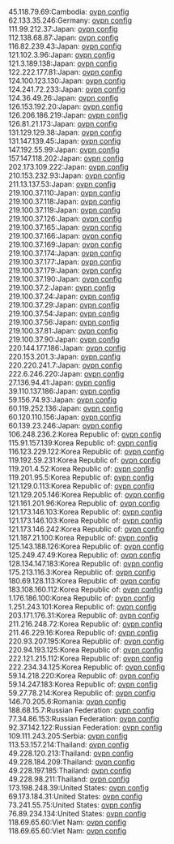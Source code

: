 45.118.79.69:Cambodia: [ovpn config](vpn/45_118_79_69.ovpn)  
62.133.35.246:Germany: [ovpn config](vpn/62_133_35_246.ovpn)  
111.99.212.37:Japan: [ovpn config](vpn/111_99_212_37.ovpn)  
112.138.68.87:Japan: [ovpn config](vpn/112_138_68_87.ovpn)  
116.82.239.43:Japan: [ovpn config](vpn/116_82_239_43.ovpn)  
121.102.3.96:Japan: [ovpn config](vpn/121_102_3_96.ovpn)  
121.3.189.138:Japan: [ovpn config](vpn/121_3_189_138.ovpn)  
122.222.177.81:Japan: [ovpn config](vpn/122_222_177_81.ovpn)  
124.100.123.130:Japan: [ovpn config](vpn/124_100_123_130.ovpn)  
124.241.72.233:Japan: [ovpn config](vpn/124_241_72_233.ovpn)  
124.36.49.26:Japan: [ovpn config](vpn/124_36_49_26.ovpn)  
126.153.192.20:Japan: [ovpn config](vpn/126_153_192_20.ovpn)  
126.206.186.219:Japan: [ovpn config](vpn/126_206_186_219.ovpn)  
126.81.21.173:Japan: [ovpn config](vpn/126_81_21_173.ovpn)  
131.129.129.38:Japan: [ovpn config](vpn/131_129_129_38.ovpn)  
131.147.139.45:Japan: [ovpn config](vpn/131_147_139_45.ovpn)  
147.192.55.99:Japan: [ovpn config](vpn/147_192_55_99.ovpn)  
157.147.118.202:Japan: [ovpn config](vpn/157_147_118_202.ovpn)  
202.173.109.222:Japan: [ovpn config](vpn/202_173_109_222.ovpn)  
210.153.232.93:Japan: [ovpn config](vpn/210_153_232_93.ovpn)  
211.13.137.53:Japan: [ovpn config](vpn/211_13_137_53.ovpn)  
219.100.37.110:Japan: [ovpn config](vpn/219_100_37_110.ovpn)  
219.100.37.118:Japan: [ovpn config](vpn/219_100_37_118.ovpn)  
219.100.37.119:Japan: [ovpn config](vpn/219_100_37_119.ovpn)  
219.100.37.126:Japan: [ovpn config](vpn/219_100_37_126.ovpn)  
219.100.37.165:Japan: [ovpn config](vpn/219_100_37_165.ovpn)  
219.100.37.166:Japan: [ovpn config](vpn/219_100_37_166.ovpn)  
219.100.37.169:Japan: [ovpn config](vpn/219_100_37_169.ovpn)  
219.100.37.174:Japan: [ovpn config](vpn/219_100_37_174.ovpn)  
219.100.37.177:Japan: [ovpn config](vpn/219_100_37_177.ovpn)  
219.100.37.179:Japan: [ovpn config](vpn/219_100_37_179.ovpn)  
219.100.37.190:Japan: [ovpn config](vpn/219_100_37_190.ovpn)  
219.100.37.2:Japan: [ovpn config](vpn/219_100_37_2.ovpn)  
219.100.37.24:Japan: [ovpn config](vpn/219_100_37_24.ovpn)  
219.100.37.29:Japan: [ovpn config](vpn/219_100_37_29.ovpn)  
219.100.37.54:Japan: [ovpn config](vpn/219_100_37_54.ovpn)  
219.100.37.56:Japan: [ovpn config](vpn/219_100_37_56.ovpn)  
219.100.37.81:Japan: [ovpn config](vpn/219_100_37_81.ovpn)  
219.100.37.90:Japan: [ovpn config](vpn/219_100_37_90.ovpn)  
220.144.177.186:Japan: [ovpn config](vpn/220_144_177_186.ovpn)  
220.153.201.3:Japan: [ovpn config](vpn/220_153_201_3.ovpn)  
220.220.241.7:Japan: [ovpn config](vpn/220_220_241_7.ovpn)  
222.6.246.220:Japan: [ovpn config](vpn/222_6_246_220.ovpn)  
27.136.94.41:Japan: [ovpn config](vpn/27_136_94_41.ovpn)  
39.110.137.186:Japan: [ovpn config](vpn/39_110_137_186.ovpn)  
59.156.74.93:Japan: [ovpn config](vpn/59_156_74_93.ovpn)  
60.119.252.136:Japan: [ovpn config](vpn/60_119_252_136.ovpn)  
60.120.110.156:Japan: [ovpn config](vpn/60_120_110_156.ovpn)  
60.139.23.246:Japan: [ovpn config](vpn/60_139_23_246.ovpn)  
106.248.236.2:Korea Republic of: [ovpn config](vpn/106_248_236_2.ovpn)  
115.91.157.139:Korea Republic of: [ovpn config](vpn/115_91_157_139.ovpn)  
116.123.229.122:Korea Republic of: [ovpn config](vpn/116_123_229_122.ovpn)  
119.192.59.231:Korea Republic of: [ovpn config](vpn/119_192_59_231.ovpn)  
119.201.4.52:Korea Republic of: [ovpn config](vpn/119_201_4_52.ovpn)  
119.201.95.5:Korea Republic of: [ovpn config](vpn/119_201_95_5.ovpn)  
121.129.0.113:Korea Republic of: [ovpn config](vpn/121_129_0_113.ovpn)  
121.129.205.146:Korea Republic of: [ovpn config](vpn/121_129_205_146.ovpn)  
121.161.201.96:Korea Republic of: [ovpn config](vpn/121_161_201_96.ovpn)  
121.173.146.103:Korea Republic of: [ovpn config](vpn/121_173_146_103.ovpn)  
121.173.146.103:Korea Republic of: [ovpn config](vpn/121_173_146_103.ovpn)  
121.173.146.242:Korea Republic of: [ovpn config](vpn/121_173_146_242.ovpn)  
121.187.21.100:Korea Republic of: [ovpn config](vpn/121_187_21_100.ovpn)  
125.143.188.126:Korea Republic of: [ovpn config](vpn/125_143_188_126.ovpn)  
125.249.47.49:Korea Republic of: [ovpn config](vpn/125_249_47_49.ovpn)  
128.134.147.183:Korea Republic of: [ovpn config](vpn/128_134_147_183.ovpn)  
175.213.116.3:Korea Republic of: [ovpn config](vpn/175_213_116_3.ovpn)  
180.69.128.113:Korea Republic of: [ovpn config](vpn/180_69_128_113.ovpn)  
183.108.160.112:Korea Republic of: [ovpn config](vpn/183_108_160_112.ovpn)  
1.176.186.100:Korea Republic of: [ovpn config](vpn/1_176_186_100.ovpn)  
1.251.243.101:Korea Republic of: [ovpn config](vpn/1_251_243_101.ovpn)  
203.171.176.31:Korea Republic of: [ovpn config](vpn/203_171_176_31.ovpn)  
211.216.248.72:Korea Republic of: [ovpn config](vpn/211_216_248_72.ovpn)  
211.46.229.16:Korea Republic of: [ovpn config](vpn/211_46_229_16.ovpn)  
220.93.207.195:Korea Republic of: [ovpn config](vpn/220_93_207_195.ovpn)  
220.94.193.125:Korea Republic of: [ovpn config](vpn/220_94_193_125.ovpn)  
222.121.215.112:Korea Republic of: [ovpn config](vpn/222_121_215_112.ovpn)  
222.234.34.125:Korea Republic of: [ovpn config](vpn/222_234_34_125.ovpn)  
59.14.218.220:Korea Republic of: [ovpn config](vpn/59_14_218_220.ovpn)  
59.14.247.183:Korea Republic of: [ovpn config](vpn/59_14_247_183.ovpn)  
59.27.78.214:Korea Republic of: [ovpn config](vpn/59_27_78_214.ovpn)  
146.70.205.6:Romania: [ovpn config](vpn/146_70_205_6.ovpn)  
188.68.15.7:Russian Federation: [ovpn config](vpn/188_68_15_7.ovpn)  
77.34.86.153:Russian Federation: [ovpn config](vpn/77_34_86_153.ovpn)  
92.37.142.122:Russian Federation: [ovpn config](vpn/92_37_142_122.ovpn)  
109.111.243.205:Serbia: [ovpn config](vpn/109_111_243_205.ovpn)  
113.53.157.214:Thailand: [ovpn config](vpn/113_53_157_214.ovpn)  
49.228.120.213:Thailand: [ovpn config](vpn/49_228_120_213.ovpn)  
49.228.184.209:Thailand: [ovpn config](vpn/49_228_184_209.ovpn)  
49.228.197.185:Thailand: [ovpn config](vpn/49_228_197_185.ovpn)  
49.228.98.211:Thailand: [ovpn config](vpn/49_228_98_211.ovpn)  
173.198.248.39:United States: [ovpn config](vpn/173_198_248_39.ovpn)  
69.173.184.31:United States: [ovpn config](vpn/69_173_184_31.ovpn)  
73.241.55.75:United States: [ovpn config](vpn/73_241_55_75.ovpn)  
76.89.234.134:United States: [ovpn config](vpn/76_89_234_134.ovpn)  
118.69.65.60:Viet Nam: [ovpn config](vpn/118_69_65_60.ovpn)  
118.69.65.60:Viet Nam: [ovpn config](vpn/118_69_65_60.ovpn)  
